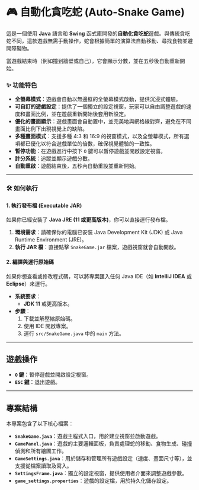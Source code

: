 # 🎮 自動化貪吃蛇 (Auto-Snake Game)

這是一個使用 **Java** 語言和 **Swing** 函式庫開發的**自動化貪吃蛇**遊戲。與傳統貪吃蛇不同，這款遊戲無需手動操作，蛇會根據簡單的演算法自動移動、尋找食物並避開障礙物。

當遊戲結束時（例如撞到牆壁或自己），它會顯示分數，並在五秒後自動重新開始。

### ✨ 功能特色

* **全螢幕模式**：遊戲會自動以無邊框的全螢幕模式啟動，提供沉浸式體驗。
* **可自訂的遊戲設定**：提供了一個獨立的設定視窗，玩家可以自由調整遊戲的速度和畫面比例，並在遊戲重新開始後套用新設定。
* **優化的畫面顯示**：遊戲畫面會自動置中，並完美地與網格線對齊，避免在不同畫面比例下出現視覺上的缺陷。
* **多種畫面模式**：支援多種 4:3 和 16:9 的視窗模式，以及全螢幕模式，所有選項都已優化以符合遊戲單位的倍數，確保視覺體驗的一致性。
* **暫停功能**：在遊戲進行中按下 `O` 鍵可以暫停遊戲並開啟設定視窗。
* **計分系統**：追蹤並顯示遊戲分數。
* **自動重啟**：遊戲結束後，五秒內自動重設並重新開始。

---

### 🛠️ 如何執行

#### 1. 執行發布檔 (Executable JAR)

如果你已經安裝了 **Java JRE (11 或更高版本)**，你可以直接運行發布檔。

1.  **環境需求**：請確保你的電腦已安裝 Java Development Kit (JDK) 或 Java Runtime Environment (JRE)。
2.  **執行 JAR 檔**：直接點擊 `SnakeGame.jar` 檔案，遊戲視窗就會自動開啟。

#### 2. 編譯與運行原始碼

如果你想查看或修改程式碼，可以將專案匯入任何 Java IDE（如 **IntelliJ IDEA** 或 **Eclipse**）來運行。

* **系統要求**：
    * **JDK 11** 或更高版本。
* **步驟**：
    1.  下載並解壓縮原始碼。
    2.  使用 IDE 開啟專案。
    3.  運行 `src/SnakeGame.java` 中的 `main` 方法。

---

## 遊戲操作

* **`O` 鍵**：暫停遊戲並開啟設定視窗。
* **`ESC` 鍵**：退出遊戲。

---

## 專案結構

本專案包含了以下核心檔案：

* **`SnakeGame.java`**：遊戲主程式入口，用於建立視窗並啟動遊戲。
* **`GamePanel.java`**：遊戲的主要邏輯面板，負責處理蛇的移動、食物生成、碰撞偵測和所有繪圖工作。
* **`GameSettings.java`**：用於儲存和管理所有遊戲設定（速度、畫面尺寸等），並支援從檔案讀取及寫入。
* **`SettingsFrame.java`**：獨立的設定視窗，提供使用者介面來調整遊戲參數。
* **`game_settings.properties`**：遊戲的設定檔，用於持久化儲存設定。
